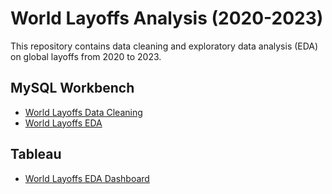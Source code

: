 # World Layoffs Analysis (2020-2023)

This repository contains data cleaning and exploratory data analysis (EDA) on global layoffs from 2020 to 2023.

## MySQL Workbench
- [World Layoffs Data Cleaning](World_layoffs_project_Data_Cleaning.sql)
- [World Layoffs EDA](World_layoffs_project_Exploratory_Data_Analysis.sql)

## Tableau
- [World Layoffs EDA Dashboard](https://tinyurl.com/TableauWorldLayoffsEDA)

